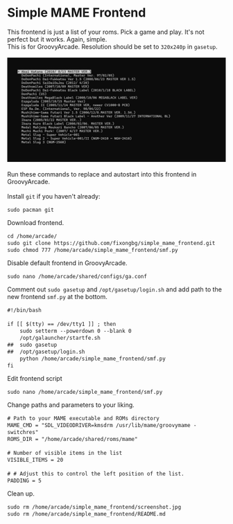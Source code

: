 # Simple MAME Frontend
This frontend is just a list of your roms. Pick a game and play. It's not perfect but it works. Again, simple. 
<br>
This is for GroovyArcade. Resolution should be set to `320x240p` in `gasetup`. 
<br>
<br>
![screenshot](screenshot.jpg) 
<br>
<br>
Run these commands to replace and autostart into this frontend in GroovyArcade.
<br>
<br>
Install `git` if you haven't already:
```
sudo pacman git
```
Download frontend.
```
cd /home/arcade/
sudo git clone https://github.com/fixongbg/simple_mame_frontend.git
sudo chmod 777 /home/arcade/simple_mame_frontend/smf.py
```
Disable default frontend in GroovyArcade.
```
sudo nano /home/arcade/shared/configs/ga.conf
```
Comment out `sudo gasetup` and `/opt/gasetup/login.sh` and add path to the new frontend `smf.py` at the bottom.
```
#!/bin/bash

if [[ $(tty) == /dev/tty1 ]] ; then
    sudo setterm --powerdown 0 --blank 0
    /opt/galauncher/startfe.sh
##  sudo gasetup
##  /opt/gasetup/login.sh
    python /home/arcade/simple_mame_frontend/smf.py
fi
```
Edit frontend script
```
sudo nano /home/arcade/simple_mame_frontend/smf.py
```
Change paths and parameters to your liking.
```
# Path to your MAME executable and ROMs directory
MAME_CMD = "SDL_VIDEODRIVER=kmsdrm /usr/lib/mame/groovymame -switchres"
ROMS_DIR = "/home/arcade/shared/roms/mame"

# Number of visible items in the list
VISIBLE_ITEMS = 20  

# # Adjust this to control the left position of the list.
PADDING = 5 
```
Clean up.
```
sudo rm /home/arcade/simple_mame_frontend/screenshot.jpg
sudo rm /home/arcade/simple_mame_frontend/README.md
```
